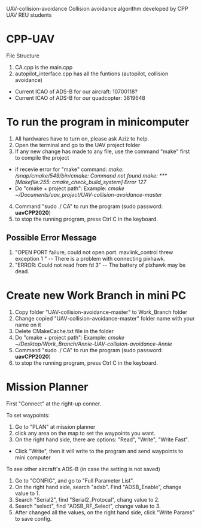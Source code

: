 UAV-collision-avoidance
Collision avoidance algorithm developed by CPP UAV REU students

# CPP-UAV
File Structure 
1. CA.cpp is the main.cpp
2. autopilot_interface.cpp has all the funtions (autopilot, collision avoidance)
- Current ICAO of ADS-B for our aircraft:  10700118?
- Current ICAO of ADS-B for our quadcopter: 3819648

# To run the program in minicomputer
1. All hardwares have to turn on, please ask Aziz to help.
2. Open the terminal and go to the UAV project folder
3. If any new change has made to any file, use the command "make" first to compile the project
- if recevie error for "make" command:
*make: /snap/cmake/549/bin/cmake: Command not found
make: *** [Makefile:255: cmake_check_build_system] Error 127*
- Do "cmake + project path":
Example: *cmake ~/Documents/uav_project/UAV-collision-avoidance-master*
4. Command "sudo ./ CA" to run the program (sudo password:   **uavCPP2020**)
5. to stop the running program, press Ctrl C in the keyboard.

## Possible Error Message
1. "OPEN PORT
failure, could not open port.
mavlink_control threw exception 1 "
-- There is a problem with connecting pixhawk.
2. "ERROR: Could not read from fd 3"
-- The battery of pixhawk may be dead.

# Create new Work Branch in mini PC
1. Copy folder "UAV-collision-avoidance-master" to Work_Branch folder
2. Change copied "UAV-collision-avoidance-master" folder name with your name on it 
3. Delete CMakeCache.txt file in the folder
4. Do "cmake + project path":
Example: *cmake ~/Desktop/Work_Branch/Annie-UAV-collision-avoidance-Annie*
4. Command "sudo ./ CA" to run the program (sudo password:   **uavCPP2020**)
5. to stop the running program, press Ctrl C in the keyboard.


# Mission Planner
First "Connect" at the right-up conner.

To set waypoints:
1. Go to "PLAN" at mission planner
2. click any area on the map to set the waypoints you want.
3. On the right hand side, there are options: "Read", "Write", "Write Fast". 
- Click "Write", then it will write to the program and send waypoints to mini computer

To see other aircraft's ADS-B (in case the setting is not saved)
1. Go to "CONFIG", and go to "Full Parameter List".
2. On the right hand side, search "adsb". Find "ADSB_Enable", change value to 1.
3. Search "Serial2", find "Serial2_Protocal", chang value to 2.
4. Search "select", find "ADSB_RF_Select", change value to 3.
5. After changed all the values, on the right hand side, click "Write Params" to save config. 

